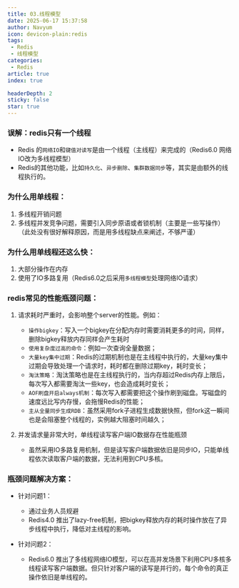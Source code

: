 ```yaml
---
title: 03.线程模型
date: 2025-06-17 15:37:58
author: Navyum
icon: devicon-plain:redis
tags: 
 - Redis
 - 线程模型
categories: 
 - Redis
article: true
index: true

headerDepth: 2
sticky: false
star: true
---
```



### 误解：redis只有一个线程
* Redis 的`网络IO`和`键值对读写`是由一个线程（主线程）来完成的（Redis6.0 网络IO改为多线程模型）
* Redis的其他功能，比如`持久化`、`异步删除`、`集群数据同步`等，其实是由额外的线程执行的。

### 为什么用单线程：
1. 多线程开销问题
2. 多线程并发竞争问题，需要引入同步原语或者锁机制（主要是一些写操作）
（此处没有很好解释原因，而是用多线程缺点来阐述，不够严谨）

### 为什么用单线程还这么快：
1. 大部分操作在内存
2. 使用了IO多路复用（Redis6.0之后采用`多线程模型`处理网络IO请求）

### redis常见的性能瓶颈问题：
1. 请求耗时严重时，会影响整个server的性能。例如：
	- `操作bigkey`：写入一个bigkey在分配内存时需要消耗更多的时间，同样，删除bigkey释放内存同样会产生耗时
	- `使用复杂度过高的命令`：例如一次查询全量数据；
	- `大量key集中过期`：Redis的过期机制也是在主线程中执行的，大量key集中过期会导致处理一个请求时，耗时都在删除过期key，耗时变长；
	- `淘汰策略`：淘汰策略也是在主线程执行的，当内存超过Redis内存上限后，每次写入都需要淘汰一些key，也会造成耗时变长；
	- `AOF刷盘开启always机制`：每次写入都需要把这个操作刷到磁盘。写磁盘的速度远比写内存慢，会拖慢Redis的性能；
	- `主从全量同步生成RDB`：虽然采用fork子进程生成数据快照，但fork这一瞬间也是会阻塞整个线程的，实例越大阻塞时间越久；

2. 并发请求量非常大时，单线程读写客户端IO数据存在性能瓶颈
    - 虽然采用IO多路复用机制，但是读写客户端数据依旧是同步IO，只能单线程依次读取客户端的数据，无法利用到CPU多核。

### 瓶颈问题解决方案：
* 针对问题1：
    * 通过业务人员规避
    * Redis4.0 推出了lazy-free机制，把bigkey释放内存的耗时操作放在了异步线程中执行，降低对主线程的影响。

* 针对问题2：
    * Redis6.0 推出了多线程网络IO模型，可以在高并发场景下利用CPU多核多线程读写客户端数据。但只针对客户端的读写是并行的，每个命令的真正操作依旧是单线程的。

